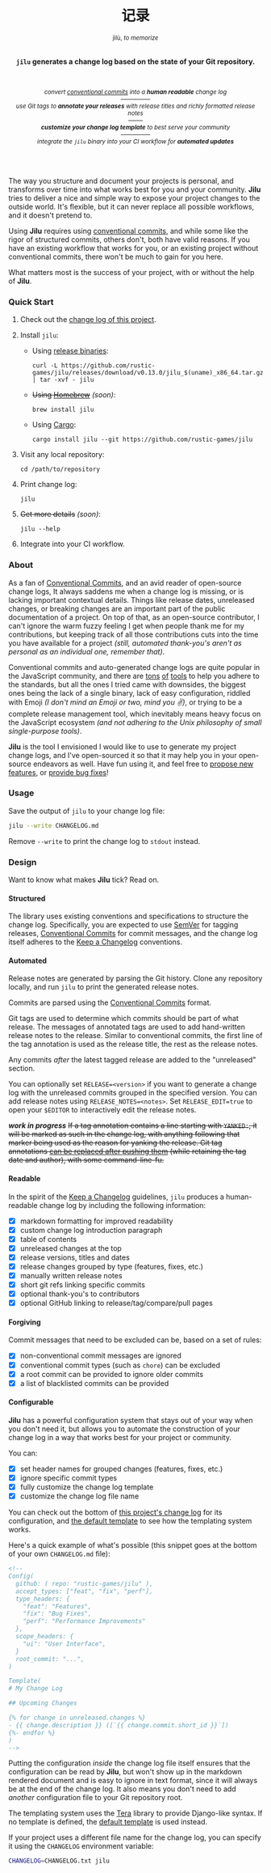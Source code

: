<div align="center">

  <h1>记录</h1>
  <sup>jìlù, <em>to memorize</em></sup>
  <br />
  <br />

  <p>
    <strong><code>jilu</code> generates a change log based on the state of your Git repository.</strong>
  </p>

  <br />

  <p><sub>
    <em>convert <a href="https://www.conventionalcommits.org">conventional commits</a> into a <strong>human readable</strong> change log</em>
    <br />––––––––––<br />
    <em>use Git tags to <strong>annotate your releases</strong> with release titles and richly formatted release notes</em>
    <br />–––––<br />
    <em><strong>customize your change log template</strong> to best serve your community</em>
    <br />––––––––––<br />
    <em>integrate the <code>jilu</code> binary into your CI workflow for <strong>automated updates</strong></em>
  </sub></p>

  <br />
  <br />

</div>

The way you structure and document your projects is personal, and transforms
over time into what works best for you and your community. **Jilu** tries to
deliver a nice and simple way to expose your project changes to the outside
world. It's flexible, but it can never replace all possible workflows, and it
doesn't pretend to.

Using **Jilu** requires using [conventional commits], and while some like the
rigor of structured commits, others don't, both have valid reasons. If you have
an existing workflow that works for you, or an existing project without
conventional commits, there won't be much to gain for you here.

What matters most is the success of your project, with or without the help of
**Jilu**.

### Quick Start

1. Check out the [change log of this project].

2. Install `jilu`:

   - Using [release binaries]:

     ```shell
     curl -L https://github.com/rustic-games/jilu/releases/download/v0.13.0/jilu_$(uname)_x86_64.tar.gz | tar -xvf - jilu
     ```

   - ~~Using [Homebrew]~~ _(soon)_:

     ```shell
     brew install jilu
     ```

   - Using [Cargo]:

     ```shell
     cargo install jilu --git https://github.com/rustic-games/jilu
     ```

3. Visit any local repository:

   ```shell
   cd /path/to/repository
   ```

4. Print change log:

   ```shell
   jilu
   ```

5. ~~Get more details~~ _(soon)_:

   ```shell
   jilu --help
   ```

6. Integrate into your CI workflow.

[change log of this project]: ./CHANGELOG.md
[cargo]: https://www.rust-lang.org/tools/install
[homebrew]: https://brew.sh
[release binaries]: https://github.com/rustic-games/jilu/releases

### About

As a fan of [Conventional Commits], and an avid reader of open-source change
logs, It always saddens me when a change log is missing, or is lacking important
contextual details. Things like release dates, unreleased changes, or breaking
changes are an important part of the public documentation of a project. On top
of that, as an open-source contributor, I can't ignore the warm fuzzy feeling I
get when people thank me for my contributions, but keeping track of all those
contributions cuts into the time you have available for a project _(still,
automated thank-you's aren't as personal as an individual one, remember that)_.

Conventional commits and auto-generated change logs are quite popular in the
JavaScript community, and there are [tons][] [of][] [tools][] to help you adhere
to the standards, but all the ones I tried came with downsides, the biggest ones
being the lack of a single binary, lack of easy configuration, riddled with
Emoji _(I don't mind an Emoji or two, mind you ✌️)_, or trying to be a complete
release management tool, which inevitably means heavy focus on the JavaScript
ecosystem _(and not adhering to the Unix philosophy of small single-purpose
tools)_.

**Jilu** is the tool I envisioned I would like to use to generate my project
change logs, and I've open-sourced it so that it may help you in your
open-source endeavors as well. Have fun using it, and feel free to [propose new
features], or [provide bug fixes]!

[tons]: https://github.com/conventional-changelog/commitlint
[of]: https://commitizen.github.io/cz-cli/
[tools]: https://github.com/conventional-changelog/standard-version

[propose new features]: https://github.com/rustic-games/jilu/issues/new?title=[feature%20request]
[provide bug fixes]: https://github.com/rustic-games/jilu/issues/new

### Usage

Save the output of `jilu` to your change log file:

```sh
jilu --write CHANGELOG.md
```

Remove `--write` to print the change log to `stdout` instead.

### Design

Want to know what makes **Jilu** tick? Read on.

#### Structured

The library uses existing conventions and specifications to structure the change
log. Specifically, you are expected to use [SemVer] for tagging releases,
[Conventional Commits] for commit messages, and the change log itself adheres to
the [Keep a Changelog] conventions.

#### Automated

Release notes are generated by parsing the Git history. Clone any repository
locally, and run `jilu` to print the generated release notes.

Commits are parsed using the [Conventional Commits] format.

Git tags are used to determine which commits should be part of what release. The
messages of annotated tags are used to add hand-written release notes to the
release. Similar to conventional commits, the first line of the tag annotation
is used as the release title, the rest as the release notes.

Any commits _after_ the latest tagged release are added to the "unreleased"
section.

You can optionally set `RELEASE=<version>` if you want to generate a change log
with the unreleased commits grouped in the specified version. You can add
release notes using `RELEASE_NOTES=<notes>`. Set `RELEASE_EDIT=true` to open
your `$EDITOR` to interactively edit the release notes.

**_work in progress_** ~~If a tag annotation contains a line starting with
`YANKED:`, it will be marked as such in the change log, with anything following
that marker being used as the reason for yanking the release. Git tag
annotations [can be replaced after pushing them][] (while retaining the tag date
and author), with some command-line-fu.~~

[can be replaced after pushing them]: https://stackoverflow.com/a/29019547/747032

#### Readable

In the spirit of the [Keep a Changelog] guidelines, `jilu` produces a
human-readable change log by including the following information:

- [x] markdown formatting for improved readability
- [x] custom change log introduction paragraph
- [x] table of contents
- [x] unreleased changes at the top
- [x] release versions, titles and dates
- [x] release changes grouped by type (features, fixes, etc.)
- [x] manually written release notes
- [x] short git refs linking specific commits
- [x] optional thank-you's to contributors
- [x] optional GitHub linking to release/tag/compare/pull pages

#### Forgiving

Commit messages that need to be excluded can be, based on a set of rules:

- [x] non-conventional commit messages are ignored
- [x] conventional commit types (such as `chore`) can be excluded
- [x] a root commit can be provided to ignore older commits
- [x] a list of blacklisted commits can be provided

#### Configurable

**Jilu** has a powerful configuration system that stays out of your way when you
don't need it, but allows you to automate the construction of your change log
in a way that works best for your project or community.

You can:

- [x] set header names for grouped changes (features, fixes, etc.)
- [x] ignore specific commit types
- [x] fully customize the change log template
- [x] customize the change log file name

You can check out the bottom of [this project's change log] for its
configuration, and [the default template][tpl] to see how the templating system
works.

Here's a quick example of what's possible (this snippet goes at the bottom of
your own `CHANGELOG.md` file):

```markdown
<!--
Config(
  github: ( repo: "rustic-games/jilu" ),
  accept_types: ["feat", "fix", "perf"],
  type_headers: {
    "feat": "Features",
    "fix": "Bug Fixes",
    "perf": "Performance Improvements"
  },
  scope_headers: {
    "ui": "User Interface",
  }
  root_commit: "...",
)

Template(
# My Change Log

## Upcoming Changes

{% for change in unreleased.changes %}
- {{ change.description }} ([`{{ change.commit.short_id }}`])
{%- endfor %}
)
-->
```

Putting the configuration _inside_ the change log file itself ensures that the
configuration can be read by **Jilu**, but won't show up in the markdown
rendered document and is easy to ignore in text format, since it will always be
at the end of the change log. It also means you don't need to add _another_
configuration file to your Git repository root.

The templating system uses the [Tera] library to provide Django-like syntax. If
no template is defined, the [default template][tpl] is used instead.

If your project uses a different file name for the change log, you can specify
it using the `CHANGELOG` environment variable:

```sh
CHANGELOG=CHANGELOG.txt jilu
```

[this project's change log]: https://raw.githubusercontent.com/rustic-games/jilu/main/CHANGELOG.md
[tera]: https://tera.netlify.com/
[tpl]: https://raw.githubusercontent.com/rustic-games/jilu/main/template.md
[conventional commits]: https://www.conventionalcommits.org/en/v1.0.0-beta.4/
[semver]: https://semver.org/
[keep a changelog]: https://keepachangelog.com/en/1.0.0/
